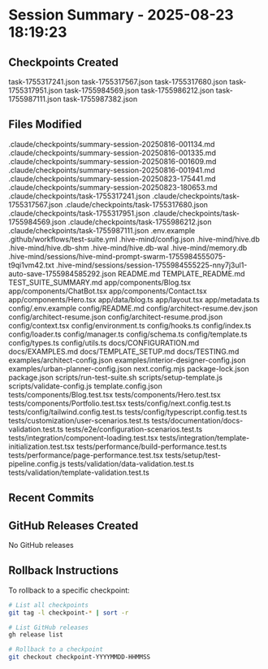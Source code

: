 # Session Summary - 2025-08-23 18:19:23

## Checkpoints Created
task-1755317241.json
task-1755317567.json
task-1755317680.json
task-1755317951.json
task-1755984569.json
task-1755986212.json
task-1755987111.json
task-1755987382.json

## Files Modified
.claude/checkpoints/summary-session-20250816-001134.md
.claude/checkpoints/summary-session-20250816-001335.md
.claude/checkpoints/summary-session-20250816-001609.md
.claude/checkpoints/summary-session-20250816-001941.md
.claude/checkpoints/summary-session-20250823-175441.md
.claude/checkpoints/summary-session-20250823-180653.md
.claude/checkpoints/task-1755317241.json
.claude/checkpoints/task-1755317567.json
.claude/checkpoints/task-1755317680.json
.claude/checkpoints/task-1755317951.json
.claude/checkpoints/task-1755984569.json
.claude/checkpoints/task-1755986212.json
.claude/checkpoints/task-1755987111.json
.env.example
.github/workflows/test-suite.yml
.hive-mind/config.json
.hive-mind/hive.db
.hive-mind/hive.db-shm
.hive-mind/hive.db-wal
.hive-mind/memory.db
.hive-mind/sessions/hive-mind-prompt-swarm-1755984555075-t9qi1vm42.txt
.hive-mind/sessions/session-1755984555225-nny7j3ul1-auto-save-1755984585292.json
README.md
TEMPLATE_README.md
TEST_SUITE_SUMMARY.md
app/components/Blog.tsx
app/components/ChatBot.tsx
app/components/Contact.tsx
app/components/Hero.tsx
app/data/blog.ts
app/layout.tsx
app/metadata.ts
config/.env.example
config/README.md
config/architect-resume.dev.json
config/architect-resume.json
config/architect-resume.prod.json
config/context.tsx
config/environment.ts
config/hooks.ts
config/index.ts
config/loader.ts
config/manager.ts
config/schema.ts
config/template.ts
config/types.ts
config/utils.ts
docs/CONFIGURATION.md
docs/EXAMPLES.md
docs/TEMPLATE_SETUP.md
docs/TESTING.md
examples/architect-config.json
examples/interior-designer-config.json
examples/urban-planner-config.json
next.config.mjs
package-lock.json
package.json
scripts/run-test-suite.sh
scripts/setup-template.js
scripts/validate-config.js
template.config.json
tests/components/Blog.test.tsx
tests/components/Hero.test.tsx
tests/components/Portfolio.test.tsx
tests/config/next.config.test.ts
tests/config/tailwind.config.test.ts
tests/config/typescript.config.test.ts
tests/customization/user-scenarios.test.ts
tests/documentation/docs-validation.test.ts
tests/e2e/configuration-scenarios.test.ts
tests/integration/component-loading.test.tsx
tests/integration/template-initialization.test.tsx
tests/performance/build-performance.test.ts
tests/performance/page-performance.test.tsx
tests/setup/test-pipeline.config.js
tests/validation/data-validation.test.ts
tests/validation/template-validation.test.ts

## Recent Commits


## GitHub Releases Created
No GitHub releases

## Rollback Instructions
To rollback to a specific checkpoint:
```bash
# List all checkpoints
git tag -l checkpoint-* | sort -r

# List GitHub releases
gh release list

# Rollback to a checkpoint
git checkout checkpoint-YYYYMMDD-HHMMSS
```
